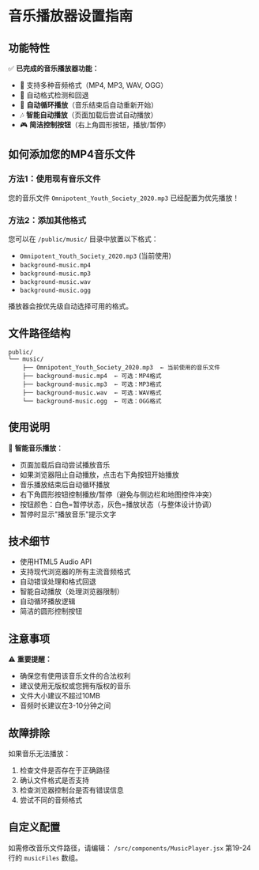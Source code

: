 # 音乐播放器设置指南

## 功能特性

✅ **已完成的音乐播放器功能：**
- 🎵 支持多种音频格式（MP4, MP3, WAV, OGG）
- 🔄 自动格式检测和回退
- 🔁 **自动循环播放**（音乐结束后自动重新开始）
- 🎶 **智能自动播放**（页面加载后尝试自动播放）
- 🎮 **简洁控制按钮**（右上角圆形按钮，播放/暂停）

## 如何添加您的MP4音乐文件

### 方法1：使用现有音乐文件
您的音乐文件 `Omnipotent_Youth_Society_2020.mp3` 已经配置为优先播放！

### 方法2：添加其他格式
您可以在 `/public/music/` 目录中放置以下格式：
- `Omnipotent_Youth_Society_2020.mp3` (当前使用)
- `background-music.mp4`
- `background-music.mp3`
- `background-music.wav`
- `background-music.ogg`

播放器会按优先级自动选择可用的格式。

## 文件路径结构
```
public/
└── music/
    ├── Omnipotent_Youth_Society_2020.mp3  ← 当前使用的音乐文件
    ├── background-music.mp4  ← 可选：MP4格式
    ├── background-music.mp3  ← 可选：MP3格式
    ├── background-music.wav  ← 可选：WAV格式
    └── background-music.ogg  ← 可选：OGG格式
```

## 使用说明

🎵 **智能音乐播放**：
- 页面加载后自动尝试播放音乐
- 如果浏览器阻止自动播放，点击右下角按钮开始播放
- 音乐播放结束后自动循环播放
- 右下角圆形按钮控制播放/暂停（避免与侧边栏和地图控件冲突）
- 按钮颜色：白色=暂停状态，灰色=播放状态（与整体设计协调）
- 暂停时显示"播放音乐"提示文字

## 技术细节

- 使用HTML5 Audio API
- 支持现代浏览器的所有主流音频格式
- 自动错误处理和格式回退
- 智能自动播放（处理浏览器限制）
- 自动循环播放逻辑
- 简洁的圆形控制按钮

## 注意事项

⚠️ **重要提醒：**
- 确保您有使用该音乐文件的合法权利
- 建议使用无版权或您拥有版权的音乐
- 文件大小建议不超过10MB
- 音频时长建议在3-10分钟之间

## 故障排除

如果音乐无法播放：
1. 检查文件是否存在于正确路径
2. 确认文件格式是否支持
3. 检查浏览器控制台是否有错误信息
4. 尝试不同的音频格式

## 自定义配置

如需修改音乐文件路径，请编辑：
`/src/components/MusicPlayer.jsx` 第19-24行的 `musicFiles` 数组。
